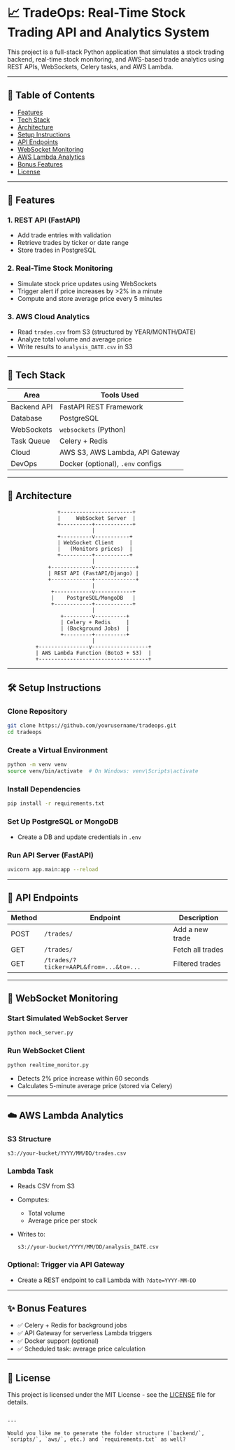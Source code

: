# 📈 TradeOps: Real-Time Stock Trading API and Analytics System

This project is a full-stack Python application that simulates a stock trading backend, real-time stock monitoring, and AWS-based trade analytics using REST APIs, WebSockets, Celery tasks, and AWS Lambda.

---

## 📌 Table of Contents

- [Features](#features)
- [Tech Stack](#tech-stack)
- [Architecture](#architecture)
- [Setup Instructions](#setup-instructions)
- [API Endpoints](#api-endpoints)
- [WebSocket Monitoring](#websocket-monitoring)
- [AWS Lambda Analytics](#aws-lambda-analytics)
- [Bonus Features](#bonus-features)
- [License](#license)

---

## 🚀 Features

### 1. REST API (FastAPI)
- Add trade entries with validation
- Retrieve trades by ticker or date range
- Store trades in PostgreSQL

### 2. Real-Time Stock Monitoring
- Simulate stock price updates using WebSockets
- Trigger alert if price increases by >2% in a minute
- Compute and store average price every 5 minutes

### 3. AWS Cloud Analytics
- Read `trades.csv` from S3 (structured by YEAR/MONTH/DATE)
- Analyze total volume and average price
- Write results to `analysis_DATE.csv` in S3

---

## 🧰 Tech Stack

| Area        | Tools Used                         |
|-------------|------------------------------------|
| Backend API | FastAPI REST Framework    |
| Database    | PostgreSQL             |
| WebSockets  | `websockets` (Python)              |
| Task Queue  | Celery + Redis                     |
| Cloud       | AWS S3, AWS Lambda, API Gateway    |
| DevOps      | Docker (optional), `.env` configs  |

---

## 🧱 Architecture

```text
                +-----------------------+
                |     WebSocket Server  |
                +----------+------------+
                           |
                +----------v-----------+
                | WebSocket Client     |
                |   (Monitors prices)  |
                +----------+-----------+
                           |
             +-------------v-------------+
             | REST API (FastAPI/Django) |
             +-------------+-------------+
                           |
              +------------v------------+
              |    PostgreSQL/MongoDB   |
              +------------+------------+
                           |
                 +---------v----------+
                 | Celery + Redis     |
                 | (Background Jobs)  |
                 +---------+----------+
                           |
         +----------------v------------------+
         | AWS Lambda Function (Boto3 + S3)  |
         +-----------------------------------+
````

---

## 🛠️ Setup Instructions

### Clone Repository

```bash
git clone https://github.com/yourusername/tradeops.git
cd tradeops
```

### Create a Virtual Environment

```bash
python -m venv venv
source venv/bin/activate  # On Windows: venv\Scripts\activate
```

### Install Dependencies

```bash
pip install -r requirements.txt
```

### Set Up PostgreSQL or MongoDB

* Create a DB and update credentials in `.env`

### Run API Server (FastAPI)

```bash
uvicorn app.main:app --reload
```

---

## 📡 API Endpoints

| Method | Endpoint                               | Description      |
| ------ | -------------------------------------- | ---------------- |
| POST   | `/trades/`                             | Add a new trade  |
| GET    | `/trades/`                             | Fetch all trades |
| GET    | `/trades/?ticker=AAPL&from=...&to=...` | Filtered trades  |

---

## 🔌 WebSocket Monitoring

### Start Simulated WebSocket Server

```bash
python mock_server.py
```

### Run WebSocket Client

```bash
python realtime_monitor.py
```

* Detects 2% price increase within 60 seconds
* Calculates 5-minute average price (stored via Celery)

---

## ☁️ AWS Lambda Analytics

### S3 Structure

```
s3://your-bucket/YYYY/MM/DD/trades.csv
```

### Lambda Task

* Reads CSV from S3
* Computes:

  * Total volume
  * Average price per stock
* Writes to:

  ```
  s3://your-bucket/YYYY/MM/DD/analysis_DATE.csv
  ```

### Optional: Trigger via API Gateway

* Create a REST endpoint to call Lambda with `?date=YYYY-MM-DD`

---

## ✨ Bonus Features

* ✅ Celery + Redis for background jobs
* ✅ API Gateway for serverless Lambda triggers
* ✅ Docker support (optional)
* ✅ Scheduled task: average price calculation

---

## 📄 License

This project is licensed under the MIT License - see the [LICENSE](LICENSE) file for details.

```

---

Would you like me to generate the folder structure (`backend/`, `scripts/`, `aws/`, etc.) and `requirements.txt` as well?
```
